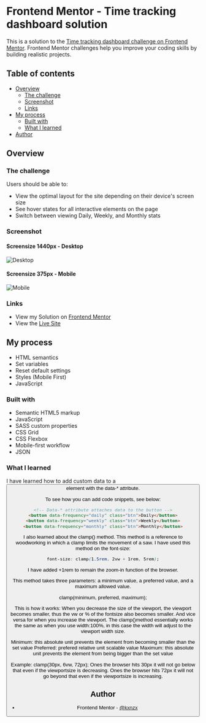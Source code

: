 # Frontend Mentor - Time tracking dashboard solution

This is a solution to the [Time tracking dashboard challenge on Frontend Mentor](https://www.frontendmentor.io/challenges/time-tracking-dashboard-UIQ7167Jw). Frontend Mentor challenges help you improve your coding skills by building realistic projects.

## Table of contents

- [Overview](#overview)
  - [The challenge](#the-challenge)
  - [Screenshot](#screenshot)
  - [Links](#links)
- [My process](#my-process)
  - [Built with](#built-with)
  - [What I learned](#what-i-learned)
- [Author](#author)

## Overview

### The challenge

Users should be able to:

- View the optimal layout for the site depending on their device's screen size
- See hover states for all interactive elements on the page
- Switch between viewing Daily, Weekly, and Monthly stats

### Screenshot

#### Screensize 1440px - Desktop

![Desktop](./images/Desktop.gif)

#### Screensize 375px - Mobile

![Mobile](./images/Mobile.gif)

### Links

- View my Solution on [Frontend Mentor](https://www.frontendmentor.io/solutions/time-tracking-dashboard-with-vanilla-javascript-83LpYG2Inf)
- View the [Live Site](https://kxnzx.github.io/time-tracking-dashboard/)

## My process

- HTML semantics
- Set variables
- Reset default settings
- Styles (Mobile First)
- JavaScript

### Built with

- Semantic HTML5 markup
- JavaScript
- SASS custom properties
- CSS Grid
- CSS Flexbox
- Mobile-first workflow
- JSON

### What I learned

I have learned how to add custom data to a <button> element with the data-\* attribute.

To see how you can add code snippets, see below:

```html
<!-- Data-* attribute attaches data to the button -->
<button data-frequency="daily" class="btn">Daily</button>
<button data-frequency="weekly" class="btn">Weekly</button>
<button data-frequency="monthly" class="btn">Monthly</button>
```

I also learned about the clamp() method. This method is a reference to woodworking in which a clamp limits the movement of a saw. I have used this method on the font-size:

```css
font-size: clamp(1.5rem, 2vw + 1rem, 5rem);
```

I have added +1rem to remain the zoom-in function of the browser.

This method takes three parameters: a minimum value, a preferred value, and a maximum allowed value.

clamp(minimum, preferred, maximum);

This is how it works:
When you decrease the size of the viewport, the viewport becomes smaller, thus the vw or % of the fontsize also becomes smaller. And vice versa for when you increase the viewport. The clamp()method essentially works the same as when you use width:100%, in this case the width will adjust to the viewport width size.

Minimum: this absolute unit prevents the element from becoming smaller than the set value
Preferred: prefered relative unit scalable value
Maximum: this absolute unit prevents the element from being bigger than the set value

Example:
clamp(30px, 6vw, 72px);
Ones the browser hits 30px it will not go below that even if the viewportsize is decreasing. Ones the browser hits 72px it will not go beyond that even if the viewportsize is increasing.

## Author

- Frontend Mentor - [@kxnzx](https://www.frontendmentor.io/profile/kxnzx)
